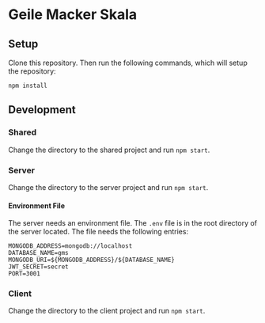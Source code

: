 # Geile Macker Skala

## Setup

Clone this repository. Then run the following commands, which will setup the repository:

```
npm install
```

## Development

### Shared

Change the directory to the shared project and run `npm start`.

### Server

Change the directory to the server project and run `npm start`.

#### Environment File
The server needs an environment file. The `.env` file is in the root directory of the server located.
The file needs the following entries:

```
MONGODB_ADDRESS=mongodb://localhost
DATABASE_NAME=gms
MONGODB_URI=${MONGODB_ADDRESS}/${DATABASE_NAME}
JWT_SECRET=secret
PORT=3001
```

### Client

Change the directory to the client project and run `npm start`.
